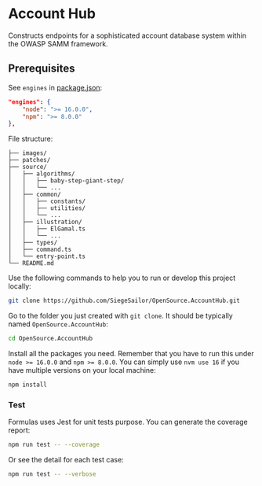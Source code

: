 # Account Hub

Constructs endpoints for a sophisticated account database system within the OWASP SAMM framework.

## Prerequisites

See `engines` in [package.json](./package.json):

```json
"engines": {
    "node": ">= 16.0.0",
    "npm": ">= 8.0.0"
},
```

File structure:

```
├── images/
├── patches/
├── source/
│   ├── algorithms/
│   │   ├── baby-step-giant-step/
│   │   └── ...
│   ├── common/
│   │   ├── constants/
│   │   ├── utilities/
│   │   └── ...
│   ├── illustration/
│   │   ├── ElGamal.ts
│   │   └── ...
│   ├── types/
│   ├── command.ts
│   └── entry-point.ts
└── README.md
```

Use the following commands to help you to run or develop this project locally:

```bash
git clone https://github.com/SiegeSailor/OpenSource.AccountHub.git
```

Go to the folder you just created with `git clone`. It should be typically named `OpenSource.AccountHub`:

```bash
cd OpenSource.AccountHub
```

Install all the packages you need. Remember that you have to run this under `node >= 16.0.0` and `npm >= 8.0.0`. You can simply use `nvm use 16` if you have multiple versions on your local machine:

```bash
npm install
```

### Test

Formulas uses Jest for unit tests purpose. You can generate the coverage report:

```bash
npm run test -- --coverage
```

Or see the detail for each test case:

```bash
npm run test -- --verbose
```
